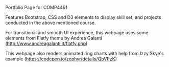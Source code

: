 Portfolio Page for COMP4461

Features Bootstrap, CSS and D3 elements to display skill set, and projects conducted in the above mentioned course.

For transitional and smooth UI experience, this webpage uses some elements from Flatfy theme by Andrea Galanti
(http://www.andreagalanti.it/flatfy.php)

This webpage also renders animated ring charts with help from Izzy Skye's example 
(https://codepen.io/zephyr/details/QbVPzK)
